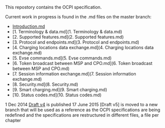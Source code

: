 This repostory contains the OCPI specification. 

Current work in progress is found in the .md files on the master branch: 
* [Introduction.md](Introduction.md)
* [1. Terminology & data.md](1. Terminology & data.md)
* [2. Supported features.md](2. Supported features.md)
* [3. Protocol and endpoints.md](3. Protocol and endpoints.md)
* [4. Charging locations data exchange.md](4. Charging locations data exchange.md)
* [5. Evse commands.md](5. Evse commands.md)
* [6. Token broadcast between MSP and CPO.md](6. Token broadcast between MSP and CPO.md)
* [7. Session information exchange.md](7. Session information exchange.md)
* [8. Security.md](8. Security.md)
* [9. Smart charging.md](9. Smart charging.md)
* [10. Status codes.md](10. Status codes.md)


1 Dec 2014 [Draft v4](releases/OCPI-Draftv4.pdf) is published
17 June 2015 [Draft v5] is moved to a new branch that will be used as a reference as the OCPI specifications are being redefined and the specifications are restructured in different files, a file per chapter

